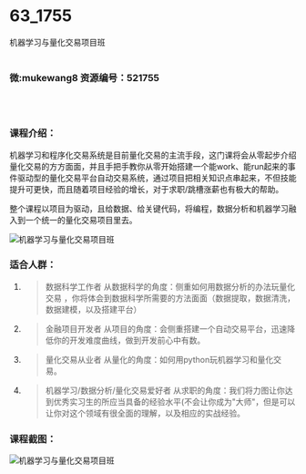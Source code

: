 # 63_1755
机器学习与量化交易项目班
<br/></br>
<h3>微:mukewang8 资源编号：521755</h3>
<br/></br>
<h3>课程介绍：</h3>
<p><a title="查看与 机器学习 相关的文章" target="_blank">机器学习</a>和程序化交易系统是目前<a title="查看与 量化交易 相关的文章" target="_blank">量化交易</a>的主流手段，这门课将会从零起步介绍量化交易的方方面面，并且手把手教你从零开始搭建一个能work、能run起来的事件驱动型的量化交易平台自动交易系统，通过项目把相关知识点串起来，不但技能提升可更快，而且随着项目经验的增长，对于求职/跳槽涨薪也有极大的帮助。</p>
<p>整个课程以项目为驱动，且给数据、给关键代码，将编程，数据分析和机器学习融入到一个统一的量化交易项目里去。</p>
<p><img src="https://www.ko996.com/wp-content/uploads/img/2018/03/2-214-300x214.png" alt="机器学习与量化交易项目班"></p>
<h3>适合人群：</h3>
<ol>
<li>
<blockquote><p>数据科学工作者 从数据科学的角度：侧重如何用数据分析的办法玩量化交易 ，你将体会到数据科学所需要的方法面面（数据提取，数据清洗，数据建模，以及搭建平台）</p></blockquote>
</li>
<li>
<blockquote><p>金融项目开发者 从项目的角度：会侧重搭建一个自动交易平台，迅速降低你的开发难度曲线，做到开发前心中有数。</p></blockquote>
</li>
<li>
<blockquote><p>量化交易从业者 从量化的角度：如何用python玩机器学习和量化交易。</p></blockquote>
</li>
<li>
<blockquote><p>机器学习/数据分析/量化交易爱好者 从求职的角度：我们将力图让你达到优秀实习生的所应当具备的经验水平(不会让你成为"大师"，但是可以让你对这个领域有很全面的理解，以及相应的实战经验。</p></blockquote>
</li>
</ol>
<div class="info-desc">
<h3>课程截图：</h3>
<p><img src="https://www.ko996.com/wp-content/uploads/img/2018/03/3-224.png" alt="机器学习与量化交易项目班"></p>


			
</div>
